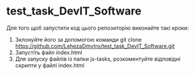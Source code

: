 # test_task_DevIT_Software

Для того щоб запустити код цього репозиторію виконайте такі кроки:

1. Зклонуйте його за допомогою команди git clone https://github.com/LehezaDmytro/test_task_DevIT_Software.git
2. Запустіть файл index.html
3. Для запуску файлів із папки js-tasks, розкоментуйте відповідні скрипти у файлі index.html
